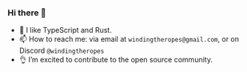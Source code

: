 ### Hi there 👋
- 📖 I like TypeScript and Rust.
- 📫 How to reach me: via email at `windingtheropes@gmail.com`, or on Discord `@windingtheropes`
- 👌 I’m excited to contribute to the open source community.


